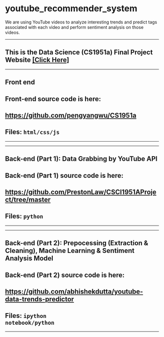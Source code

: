 # youtube_recommender_system

We are using YouTube videos to analyze interesting trends and predict tags associated with each video and perform sentiment analysis on those videos.

---------------------------------------------------------
## This is the Data Science (CS1951a) Final Project Website [[Click Here]](https://pengyangwu.github.io/CS1951a/)
---------------------------------------------------------
##        Front end  

## Front-end source code is here:

## https://github.com/pengyangwu/CS1951a

##    Files:  <code>html/css/js </code>
---------------------------------------------------------

---------------------------------------------------------
##        Back-end (Part 1): Data Grabbing by YouTube API

## Back-end (Part 1) source code is here:

## https://github.com/PrestonLaw/CSCI1951AProject/tree/master

##    Files:  <code>python</code>
---------------------------------------------------------

---------------------------------------------------------
##        Back-end (Part 2): Prepocessing (Extraction & Cleaning), Machine Learning & Sentiment Analysis Model

## Back-end (Part 2) source code is here:

## https://github.com/abhishekdutta/youtube-data-trends-predictor

##    Files:  <code>ipython notebook/python</code>
---------------------------------------------------------